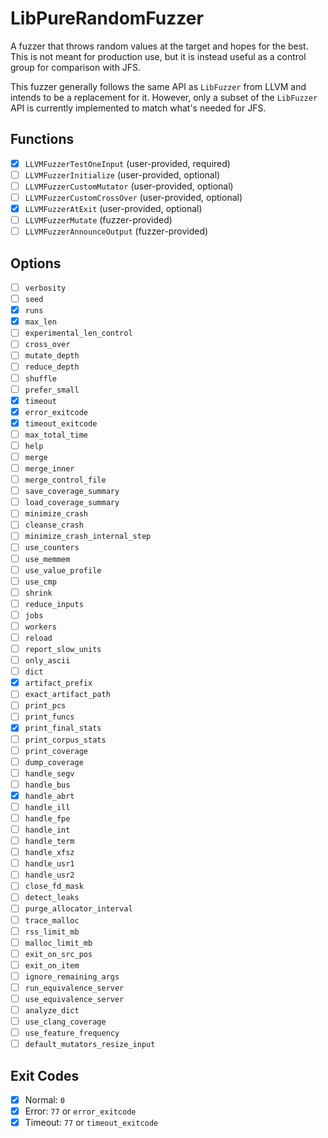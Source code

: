 # LibPureRandomFuzzer

A fuzzer that throws random values at the target and hopes for the best.  This
is not meant for production use, but it is instead useful as a control group for
comparison with JFS.

This fuzzer generally follows the same API as `LibFuzzer` from LLVM and intends
to be a replacement for it.  However, only a subset of the `LibFuzzer` API is
currently implemented to match what's needed for JFS.

## Functions

- [x] `LLVMFuzzerTestOneInput` (user-provided, required)
- [ ] `LLVMFuzzerInitialize` (user-provided, optional)
- [ ] `LLVMFuzzerCustomMutator` (user-provided, optional)
- [ ] `LLVMFuzzerCustomCrossOver` (user-provided, optional)
- [x] `LLVMFuzzerAtExit` (user-provided, optional)
- [ ] `LLVMFuzzerMutate` (fuzzer-provided)
- [ ] `LLVMFuzzerAnnounceOutput` (fuzzer-provided)

## Options

- [ ] `verbosity`
- [ ] `seed`
- [x] `runs`
- [x] `max_len`
- [ ] `experimental_len_control`
- [ ] `cross_over`
- [ ] `mutate_depth`
- [ ] `reduce_depth`
- [ ] `shuffle`
- [ ] `prefer_small`
- [x] `timeout`
- [x] `error_exitcode`
- [x] `timeout_exitcode`
- [ ] `max_total_time`
- [ ] `help`
- [ ] `merge`
- [ ] `merge_inner`
- [ ] `merge_control_file`
- [ ] `save_coverage_summary`
- [ ] `load_coverage_summary`
- [ ] `minimize_crash`
- [ ] `cleanse_crash`
- [ ] `minimize_crash_internal_step`
- [ ] `use_counters`
- [ ] `use_memmem`
- [ ] `use_value_profile`
- [ ] `use_cmp`
- [ ] `shrink`
- [ ] `reduce_inputs`
- [ ] `jobs`
- [ ] `workers`
- [ ] `reload`
- [ ] `report_slow_units`
- [ ] `only_ascii`
- [ ] `dict`
- [x] `artifact_prefix`
- [ ] `exact_artifact_path`
- [ ] `print_pcs`
- [ ] `print_funcs`
- [x] `print_final_stats`
- [ ] `print_corpus_stats`
- [ ] `print_coverage`
- [ ] `dump_coverage`
- [ ] `handle_segv`
- [ ] `handle_bus`
- [x] `handle_abrt`
- [ ] `handle_ill`
- [ ] `handle_fpe`
- [ ] `handle_int`
- [ ] `handle_term`
- [ ] `handle_xfsz`
- [ ] `handle_usr1`
- [ ] `handle_usr2`
- [ ] `close_fd_mask`
- [ ] `detect_leaks`
- [ ] `purge_allocator_interval`
- [ ] `trace_malloc`
- [ ] `rss_limit_mb`
- [ ] `malloc_limit_mb`
- [ ] `exit_on_src_pos`
- [ ] `exit_on_item`
- [ ] `ignore_remaining_args`
- [ ] `run_equivalence_server`
- [ ] `use_equivalence_server`
- [ ] `analyze_dict`
- [ ] `use_clang_coverage`
- [ ] `use_feature_frequency`
- [ ] `default_mutators_resize_input`

## Exit Codes

- [x] Normal: `0`
- [x] Error: `77` or `error_exitcode`
- [x] Timeout: `77` or `timeout_exitcode`
